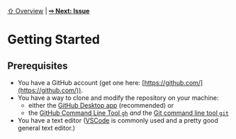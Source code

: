 [⇧ Overview](README.md) | [**⇨ Next: Issue**](how-to-issue.md)

# Getting Started

## Prerequisites
- You have a GitHub account (get one here: [https://github.com/](https://github.com/)).
- You have a way to clone and modify the repository on your machine:
  * either the [GitHub Desktop app](https://docs.github.com/en/desktop/installing-and-configuring-github-desktop/installing-and-authenticating-to-github-desktop/installing-github-desktop) (recommended) or
  * the [GitHub Command Line Tool `gh`](https://github.com/cli/cli#installation) *and* the [Git command line tool `git`](https://git-scm.com/downloads)
- You have a text editor ([VSCode](https://code.visualstudio.com) is commonly used and a pretty good general text editor.)



